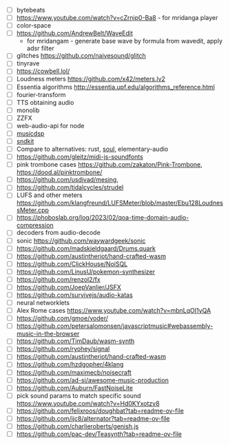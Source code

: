 
* [ ] bytebeats
* [ ] https://www.youtube.com/watch?v=cZrnjp0-Ba8 - for mridanga player
* [ ] color-space
* [ ] https://github.com/AndrewBelt/WaveEdit
  * for mridangam - generate base wave by formula from wavedit, apply adsr filter
* [ ] glitches https://github.com/naivesound/glitch
* [ ] tinyrave
* [ ] https://cowbell.lol/
* [ ] Loudness meters https://github.com/x42/meters.lv2
* [ ] Essentia algorithms http://essentia.upf.edu/algorithms_reference.html
* [ ] fourier-transform
* [ ] TTS obtaining audio
* [ ] monolib
* [ ] ZZFX
* [ ] web-audio-api for node
* [ ] [musicdsp](https://github.com/bdejong/musicdsp/tree/master/source)
* [ ] [sndkit](https://github.com/paulbatchelor/sndkit)
* [ ] Compare to alternatives: rust, [soul](https://soul.dev/), elementary-audio
* [ ] https://github.com/gleitz/midi-js-soundfonts
* [ ] pink trombone cases https://github.com/zakaton/Pink-Trombone, https://dood.al/pinktrombone/
* [ ] https://github.com/usdivad/mesing,
* [ ] https://github.com/tidalcycles/strudel
* [ ] LUFS and other meters https://github.com/klangfreund/LUFSMeter/blob/master/Ebu128LoudnessMeter.cpp
* [ ] https://phoboslab.org/log/2023/02/qoa-time-domain-audio-compression
* [ ] decoders from audio-decode
* [ ] sonic https://github.com/waywardgeek/sonic
* [ ] https://github.com/madskjeldgaard/Drums.quark
* [ ] https://github.com/austintheriot/hand-crafted-wasm
* [ ] https://github.com/ClickHouse/NoiSQL
* [ ] https://github.com/LinusU/pokemon-synthesizer
* [ ] https://github.com/renzol2/fx
* [ ] https://github.com/JoepVanlier/JSFX
* [ ] https://github.com/survivejs/audio-katas
* [ ] neural networklets
* [ ] Alex Rome cases https://www.youtube.com/watch?v=mbnLqOI1yQA
* [ ] https://github.com/gmoe/voder/
* [ ] https://github.com/petersalomonsen/javascriptmusic#webassembly-music-in-the-browser
* [ ] https://github.com/TimDaub/wasm-synth
* [ ] https://github.com/ryohey/signal
* [ ] https://github.com/austintheriot/hand-crafted-wasm
* [ ] https://github.com/hzdgopher/4klang
* [ ] https://github.com/maximecb/noisecraft
* [ ] https://github.com/ad-si/awesome-music-production
* [ ] https://github.com/Auburn/FastNoiseLite
* [ ] pick sound params to match specific sound https://www.youtube.com/watch?v=Hd0KYxotzv8
* [ ] https://github.com/felixroos/doughbat?tab=readme-ov-file
* [ ] https://github.com/ijc8/alternator?tab=readme-ov-file
* [ ] https://github.com/charlieroberts/genish.js
* [ ] https://github.com/pac-dev/Teasynth?tab=readme-ov-file
